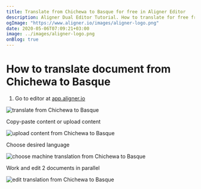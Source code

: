 ```yaml
---
title: Translate from Chichewa to Basque for free in Aligner Editor
description: Aligner Dual Editor Tutorial. How to translate for free from Chichewa to Basque. Aligner is multilingual document management platform. 
ogImage: "https://www.aligner.io/images/aligner-logo.png"
date: 2020-05-06T07:09:21+03:00
image: ../images/aligner-logo.png
onBlog: true
---
```


# How to translate document from Chichewa to Basque

1. Go to editor at [app.aligner.io](https://app.aligner.io "Aligner App web page")

![translate from Chichewa to Basque](../aligner-blank-editor.png "translate from Chichewa to Basque")

Copy-paste content or upload content

![upload content from Chichewa to Basque](../aligner-uploaded-document.png "upload content from Chichewa to Basque")

Choose desired language

![choose machine translation from Chichewa to Basque](../aligner-language-dropdown.png "choose machine translation from Chichewa to Basque")

Work and edit 2 documents in parallel

![edit translation from Chichewa to Basque](../aligner-double-sitded-editor.png "edit translation from Chichewa to Basque")

